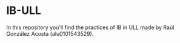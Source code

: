 # IB-ULL
In this repository you'll find the practices of IB in ULL made by Raúl González Acosta (alu0101543529).
